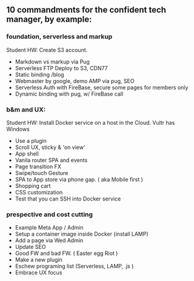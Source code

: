 
## 10 commandments for the confident tech manager, by example:

### foundation, serverless and markup
Student HW: Create S3 account.
- Markdown vs markup via Pug
- Serverless FTP Deploy to S3, CDN77
- Static binding /blog
- Webmaster by google, demo AMP via pug, SEO
- Serverless Auth with FireBase, secure some pages for members only
- Dynamic binding with pug, w/ FireBase call

### b&m and UX:
Student HW: Install Docker service on a host in the Cloud. Vultr has Windows
- Use a plugin
- Scroll UX, sticky & 'on view'
- App shell
- Vanila router SPA and events
- Page transition FX
- Swipe/touch Gesture
- SPA to App store via phone gap. ( aka Mobile first )
- Shopping cart
- CSS customization
- Test that you can SSH into Docker service

### prespective and cost cutting
- Example Meta App / Admin
- Setup a container image inside Docker (install LAMP)
- Add a page via Wed Admin
- Update SEO
- Good FW and bad FW. ( Easter egg Riot )
- Make a new plugin
- Eschew programing list (Serverless, LAMP, .js )
- Embrace UX focus